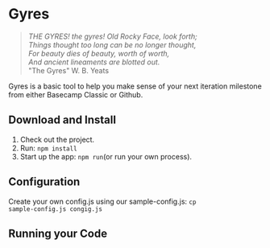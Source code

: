 Gyres
=================
> _THE GYRES! the gyres! Old Rocky Face, look forth; <br />
> Things thought too long can be no longer thought, <br />
> For beauty dies of beauty, worth of worth, <br />
> And ancient lineaments are blotted out._ <br />
> "The Gyres" W. B. Yeats


Gyres is a basic tool to help you make sense of your next iteration milestone from either Basecamp Classic or Github.

## Download and Install
1. Check out the project.
2. Run: <code>npm install</code>
3. Start up the app: <code>npm run</code>(or run your own process).

## Configuration
Create your own config.js using our sample-config.js: <code>cp sample-config.js congig.js</code>

## Running your Code
